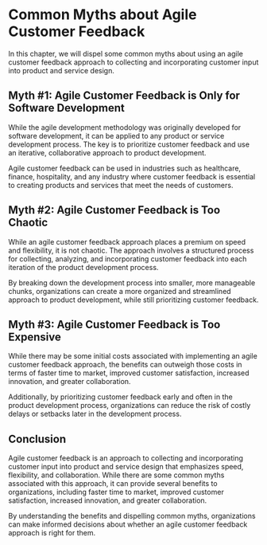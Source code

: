 # Common Myths about Agile Customer Feedback

In this chapter, we will dispel some common myths about using an agile customer feedback approach to collecting and incorporating customer input into product and service design.

Myth #1: Agile Customer Feedback is Only for Software Development
-----------------------------------------------------------------

While the agile development methodology was originally developed for software development, it can be applied to any product or service development process. The key is to prioritize customer feedback and use an iterative, collaborative approach to product development.

Agile customer feedback can be used in industries such as healthcare, finance, hospitality, and any industry where customer feedback is essential to creating products and services that meet the needs of customers.

Myth #2: Agile Customer Feedback is Too Chaotic
-----------------------------------------------

While an agile customer feedback approach places a premium on speed and flexibility, it is not chaotic. The approach involves a structured process for collecting, analyzing, and incorporating customer feedback into each iteration of the product development process.

By breaking down the development process into smaller, more manageable chunks, organizations can create a more organized and streamlined approach to product development, while still prioritizing customer feedback.

Myth #3: Agile Customer Feedback is Too Expensive
-------------------------------------------------

While there may be some initial costs associated with implementing an agile customer feedback approach, the benefits can outweigh those costs in terms of faster time to market, improved customer satisfaction, increased innovation, and greater collaboration.

Additionally, by prioritizing customer feedback early and often in the product development process, organizations can reduce the risk of costly delays or setbacks later in the development process.

Conclusion
----------

Agile customer feedback is an approach to collecting and incorporating customer input into product and service design that emphasizes speed, flexibility, and collaboration. While there are some common myths associated with this approach, it can provide several benefits to organizations, including faster time to market, improved customer satisfaction, increased innovation, and greater collaboration.

By understanding the benefits and dispelling common myths, organizations can make informed decisions about whether an agile customer feedback approach is right for them.
